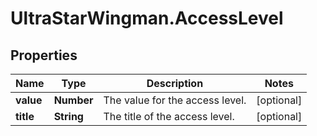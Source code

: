 # UltraStarWingman.AccessLevel

## Properties

Name | Type | Description | Notes
------------ | ------------- | ------------- | -------------
**value** | **Number** | The value for the access level. | [optional] 
**title** | **String** | The title of the access level. | [optional] 


